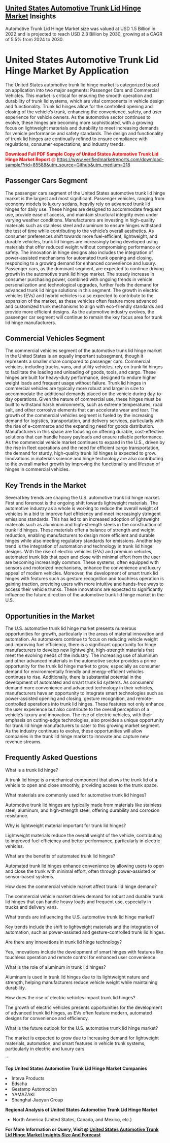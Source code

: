 <h2><a href="https://www.verifiedmarketreports.com/download-sample/?rid=85588&amp;utm_source=Github&amp;utm_medium=218" target="_blank">United States Automotive Trunk Lid Hinge Market</a> Insights</h2><p>Automotive Trunk Lid Hinge Market size was valued at USD 1.5 Billion in 2022 and is projected to reach USD 2.3 Billion by 2030, growing at a CAGR of 5.5% from 2024 to 2030.</p><p> <h1>United States Automotive Trunk Lid Hinge Market By Application</h1> <p>The United States automotive trunk lid hinge market is categorized based on application into two major segments: Passenger Cars and Commercial Vehicles. This market is critical for ensuring the smooth operation and durability of trunk lid systems, which are vital components in vehicle design and functionality. Trunk lid hinges allow for the controlled opening and closing of the vehicle’s trunk, enhancing the convenience, safety, and user experience for vehicle owners. As the automotive sector continues to evolve, these hinges are becoming more sophisticated, with a growing focus on lightweight materials and durability to meet increasing demands for vehicle performance and safety standards. The design and functionality of trunk lid hinges are continually refined to ensure compliance with regulations, consumer expectations, and industry trends. <p><span class=""><span style="color: #ff0000;"><strong>Download Full PDF Sample Copy of United States Automotive Trunk Lid Hinge Market Report</strong> @ </span><a href="https://www.verifiedmarketreports.com/download-sample/?rid=85588&amp;utm_source=Github&amp;utm_medium=218" target="_blank">https://www.verifiedmarketreports.com/download-sample/?rid=85588&amp;utm_source=Github&amp;utm_medium=218</a></span></p></p> <h2>Passenger Cars Segment</h2> <p>The passenger cars segment of the United States automotive trunk lid hinge market is the largest and most significant. Passenger vehicles, ranging from economy models to luxury sedans, heavily rely on advanced trunk lid hinges for daily use. These hinges are designed to accommodate frequent use, provide ease of access, and maintain structural integrity even under varying weather conditions. Manufacturers are investing in high-quality materials such as stainless steel and aluminum to ensure hinges withstand the test of time while contributing to the vehicle’s overall aesthetics. As consumer preferences shift towards more fuel-efficient, lightweight, and durable vehicles, trunk lid hinges are increasingly being developed using materials that offer reduced weight without compromising performance or safety. The innovation in hinge designs also includes the integration of power-assisted mechanisms for automated trunk opening and closing, responding to a growing demand for enhanced convenience and luxury. Passenger cars, as the dominant segment, are expected to continue driving growth in the automotive trunk lid hinge market. The steady increase in consumer purchasing power, combined with ongoing trends in vehicle personalization and technological upgrades, further fuels the demand for advanced trunk lid hinge solutions in this segment. The growth in electric vehicles (EVs) and hybrid vehicles is also expected to contribute to the expansion of the market, as these vehicles often feature more advanced and customized trunk mechanisms to align with eco-friendly standards and provide more efficient designs. As the automotive industry evolves, the passenger car segment will continue to remain the key focus area for trunk lid hinge manufacturers. <h2>Commercial Vehicles Segment</h2> <p>The commercial vehicles segment of the automotive trunk lid hinge market in the United States is an equally important subsegment, though it represents a smaller share compared to passenger cars. Commercial vehicles, including trucks, vans, and utility vehicles, rely on trunk lid hinges to facilitate the loading and unloading of goods, tools, and cargo. These hinges are built for heavy-duty performance, designed to endure higher weight loads and frequent usage without failure. Trunk lid hinges in commercial vehicles are typically more robust and larger in size to accommodate the additional demands placed on the vehicle during day-to-day operations. Given the nature of commercial use, these hinges must be built to withstand harsh environments, such as extreme temperatures, road salt, and other corrosive elements that can accelerate wear and tear. The growth of the commercial vehicles segment is fueled by the increasing demand for logistics, transportation, and delivery services, particularly with the rise of e-commerce and the expanding need for goods distribution. Manufacturers in this space are focusing on offering durable, cost-effective solutions that can handle heavy payloads and ensure reliable performance. As the commercial vehicle market continues to expand in the U.S., driven by the rise in fleet operations and the need for efficient cargo transportation, the demand for sturdy, high-quality trunk lid hinges is expected to grow. Innovations in materials science and hinge technology are also contributing to the overall market growth by improving the functionality and lifespan of hinges in commercial vehicles. <h2>Key Trends in the Market</h2> <p>Several key trends are shaping the U.S. automotive trunk lid hinge market. First and foremost is the ongoing shift towards lightweight materials. The automotive industry as a whole is working to reduce the overall weight of vehicles in a bid to improve fuel efficiency and meet increasingly stringent emissions standards. This has led to an increased adoption of lightweight materials such as aluminum and high-strength steels in the construction of trunk lid hinges. These materials offer a balance of strength and weight reduction, enabling manufacturers to design more efficient and durable hinges while also meeting regulatory standards for emissions. Another key trend is the integration of automation and technology in trunk lid hinge designs. With the rise of electric vehicles (EVs) and premium vehicles, automated trunk lids that open and close with minimal effort from the user are becoming increasingly common. These systems, often equipped with sensors and motorized mechanisms, enhance the convenience and luxury appeal of modern vehicles. Moreover, the development of smart trunk lid hinges with features such as gesture recognition and touchless operation is gaining traction, providing users with more intuitive and hands-free ways to access their vehicle trunks. These innovations are expected to significantly influence the future direction of the automotive trunk lid hinge market in the U.S. <h2>Opportunities in the Market</h2> <p>The U.S. automotive trunk lid hinge market presents numerous opportunities for growth, particularly in the areas of material innovation and automation. As automakers continue to focus on reducing vehicle weight and improving fuel efficiency, there is a significant opportunity for hinge manufacturers to develop new lightweight, high-strength materials that meet the evolving needs of the industry. The increasing use of aluminum and other advanced materials in the automotive sector provides a prime opportunity for the trunk lid hinge market to grow, especially as consumer demand for environmentally friendly and energy-efficient vehicles continues to rise. Additionally, there is substantial potential in the development of automated and smart trunk lid systems. As consumers demand more convenience and advanced technology in their vehicles, manufacturers have an opportunity to integrate smart technologies such as power-assisted opening and closing, gesture recognition, and remote-controlled operations into trunk lid hinges. These features not only enhance the user experience but also contribute to the overall perception of a vehicle’s luxury and innovation. The rise of electric vehicles, with their emphasis on cutting-edge technologies, also provides a unique opportunity for trunk lid hinge manufacturers to cater to this growing market segment. As the industry continues to evolve, these opportunities will allow companies in the trunk lid hinge market to innovate and capture new revenue streams. <h2>Frequently Asked Questions</h2> <p>What is a trunk lid hinge?</p> <p>A trunk lid hinge is a mechanical component that allows the trunk lid of a vehicle to open and close smoothly, providing access to the trunk space.</p> <p>What materials are commonly used for automotive trunk lid hinges?</p> <p>Automotive trunk lid hinges are typically made from materials like stainless steel, aluminum, and high-strength steel, offering durability and corrosion resistance.</p> <p>Why is lightweight material important for trunk lid hinges?</p> <p>Lightweight materials reduce the overall weight of the vehicle, contributing to improved fuel efficiency and better performance, particularly in electric vehicles.</p> <p>What are the benefits of automated trunk lid hinges?</p> <p>Automated trunk lid hinges enhance convenience by allowing users to open and close the trunk with minimal effort, often through power-assisted or sensor-based systems.</p> <p>How does the commercial vehicle market affect trunk lid hinge demand?</p> <p>The commercial vehicle market drives demand for robust and durable trunk lid hinges that can handle heavy loads and frequent use, especially in trucks and delivery vans.</p> <p>What trends are influencing the U.S. automotive trunk lid hinge market?</p> <p>Key trends include the shift to lightweight materials and the integration of automation, such as power-assisted and gesture-controlled trunk lid hinges.</p> <p>Are there any innovations in trunk lid hinge technology?</p> <p>Yes, innovations include the development of smart hinges with features like touchless operation and remote control for enhanced user convenience.</p> <p>What is the role of aluminum in trunk lid hinges?</p> <p>Aluminum is used in trunk lid hinges due to its lightweight nature and strength, helping manufacturers reduce vehicle weight while maintaining durability.</p> <p>How does the rise of electric vehicles impact trunk lid hinges?</p> <p>The growth of electric vehicles presents opportunities for the development of advanced trunk lid hinges, as EVs often feature modern, automated designs for convenience and efficiency.</p> <p>What is the future outlook for the U.S. automotive trunk lid hinge market?</p> <p>The market is expected to grow due to increasing demand for lightweight materials, automation, and smart features in vehicle trunk systems, particularly in electric and luxury cars.</p> ```</p><p><strong>Top United States Automotive Trunk Lid Hinge Market Companies</strong></p><div data-test-id=""><p><li>Inteva Products</li><li> Edscha</li><li> Gestamp Automocion</li><li> YAMAZAKI</li><li> Shanghai Jiaoyun Group</li></p><div><strong>Regional Analysis of&nbsp;United States Automotive Trunk Lid Hinge Market</strong></div><ul><li dir="ltr"><p dir="ltr">North America&nbsp;(United States, Canada, and Mexico, etc.)</p></li></ul><p><strong>For More Information or Query, Visit @&nbsp;</strong><strong><a href="https://www.verifiedmarketreports.com/product/global-automotive-trunk-lid-hinge-market-growth-2019-2024/?utm_source=Github&amp;utm_medium=218" target="_blank">United States Automotive Trunk Lid Hinge Market Insights Size And Forecast</a></strong></p></div>
